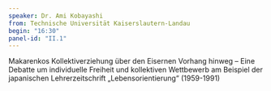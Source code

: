 ```yaml
---
speaker: Dr. Ami Kobayashi
from: Technische Universität Kaiserslautern-Landau
begin: "16:30"
panel-id: "II.1"
---
```


Makarenkos Kollektiverziehung über den Eisernen Vorhang hinweg – Eine Debatte um individuelle Freiheit und kollektiven Wettbewerb am Beispiel der japanischen Lehrerzeitschrift „Lebensorientierung“ (1959-1991)
